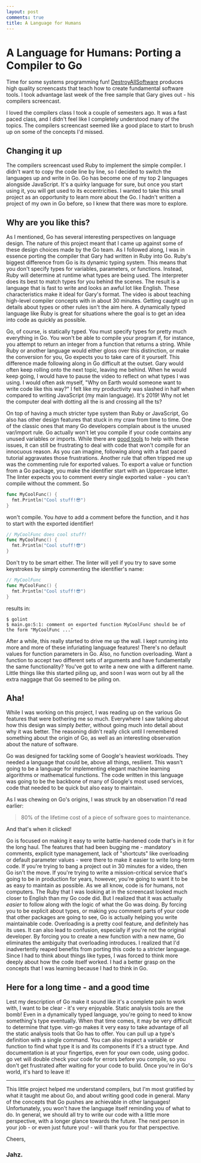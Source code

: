 ```yaml
---
layout: post
comments: true
title: A Language for Humans
---
```


# A Language for Humans: Porting a Compiler to Go

Time for some systems programming fun! [DestroyAllSoftware](https://www.destroyallsoftware.com/screencasts) produces high quality screencasts that teach how to create fundamental software tools. I took advantage last week of the free sample that Gary gives out - his compilers screencast.

I loved the compilers class I took a couple of semesters ago. It was a fast paced class, and I didn't feel like I completely understood many of the topics. The compilers screencast seemed like a good place to start to brush up on some of the concepts I'd missed.

## Changing it up

The compilers screencast used Ruby to implement the simple compiler. I didn't want to copy the code line by line, so I decided to switch the languages up and write in Go. Go has become one of my top 2 languages alongside JavaScript. It's a quirky language for sure, but once you start using it, you will get used to its eccentricities. I wanted to take this small project as an opportunity to learn more about the Go. I hadn't written a project of my own in Go before, so I knew that there was more to explore.

## Why are you like this?

As I mentioned, Go has several interesting perspectives on language design. The nature of this project meant that I came up against some of these design choices made by the Go team. As I followed along, I was in essence porting the compiler that Gary had written in Ruby into Go. Ruby's biggest difference from Go is its dynamic typing system. This means that you don't specify types for variables, parameters, or functions. Instead, Ruby will determine at runtime what types are being used. The interpreter does its best to match types for you behind the scenes. The result is a language that is fast to write and looks an awful lot like English. These characteristics make it ideal for Gary's format. The video is about teaching high-level compiler concepts with in about 30 minutes. Getting caught up in details about types or other rules isn't the aim here. A dynamically typed language like Ruby is great for situations where the goal is to get an idea into code as quickly as possible.

Go, of course, is statically typed. You must specify types for pretty much everything in Go. You won't be able to compile your program if, for instance, you attempt to return an integer from a function that returns a string. While Ruby or another language would either gloss over this distinction, or make the conversion for you, Go expects you to take care of it yourself. This difference made following along in Go difficult at the outset. Gary would often keep rolling onto the next topic, leaving me behind. When he would keep going, I would have to pause the video to reflect on what types I was using. I would often ask myself, "Why on Earth would someone want to write code like this way?" I felt like my productivity was slashed in half when compared to writing JavaScript (my main language). It's 2019! Why not let the computer deal with dotting all the is and crossing all the ts?

On top of having a much stricter type system than Ruby or JavaScript, Go also has other design features that stuck in my craw from time to time. One of the classic ones that many Go developers complain about is the unused var/import rule. Go actually won't let you compile if your code contains any unused variables or imports. While there are [good tools](https://godoc.org/golang.org/x/tools/cmd/goimports) to help with these issues, it can still be frustrating to deal with code that won't compile for an innocuous reason. As you can imagine, following along with a fast paced tutorial aggravates those frustrations. Another rule that often tripped me up was the commenting rule for exported values. To export a value or function from a Go package, you make the identifier start with an Uppercase letter. The linter expects you to comment every single exported value - you can't compile without the comment. So

```go
func MyCoolFunc() {
  fmt.Println("Cool stuff!😎")
}
```

won't compile. You _have_ to add a comment before the function, and it _has_ to start with the exported identifier!

```go
// MyCoolFunc does cool stuff!
func MyCoolFunc() {
  fmt.Println("Cool stuff!😎")
}
```

Don't try to be smart either. The linter will yell if you try to save some keystrokes by simply commenting the identifier's name:

```go
// MyCoolFunc
func MyCoolFunc() {
  fmt.Println("Cool stuff!😎")
}
```

results in:

```
$ golint
$ main.go:5:1: comment on exported function MyCoolFunc should be of the form "MyCoolFunc ..."
```

After a while, this really started to drive me up the wall. I kept running into more and more of these infuriating language features! There's no default values for function parameters in Go. Also, no function overloading. Want a function to accept two different sets of arguments and have fundamentally the same functionality? You've got to write a new one with a different name. Little things like this started piling up, and soon I was worn out by all the extra naggage that Go seemed to be piling on.

## Aha!

While I was working on this project, I was reading up on the various Go features that were bothering me so much. Everywhere I saw talking about how this design was simply _better_, without going much into detail about why it was better. The reasoning didn't really click until I remembered something about the origin of Go, as well as an interesting observation about the nature of software.

Go was designed for tackling some of Google's heaviest workloads. They needed a language that could be, above all things, resilient. This wasn't going to be a language for implementing elegant machine learning algorithms or mathematical functions. The code written in this language was going to be the backbone of many of Google's most used services, code that needed to be quick but also easy to maintain.

As I was chewing on Go's origins, I was struck by an observation I'd read earlier:

> 80% of the lifetime cost of a piece of software goes to maintenance.

And that's when it clicked!

Go is focused on making it easy to write battle-hardened code that's in it for the long haul. The features that had been bugging me - mandatory comments, explicit type management, lack of "shortcuts" like overloading or default parameter values - were there to make it easier to write long-term code. If you're trying to bang a project out in 30 minutes for a video, then Go isn't the move. If you're trying to write a mission-critical service that's going to be in production for years, however, you're going to want it to be as easy to maintain as possible. As we all know, code is for humans, not computers. The Ruby that I was looking at in the screencast looked much closer to English than my Go code did. But I realized that it was actually _easier_ to follow along with the logic of what the Go was doing. By forcing you to be explicit about types, or making you comment parts of your code that other packages are going to see, Go is actually helping you write maintainable code. Overloading is a pretty cool feature, and definitely has its uses. It can also lead to confusion, especially if you're not the original developer. By forcing you to create a new function with a new name, Go eliminates the ambiguity that overloading introduces. I realized that I'd inadvertently reaped benefits from porting this code to a stricter language. Since I had to think about things like types, I was forced to think more deeply about how the code itself worked. I had a better grasp on the concepts that I was learning because I had to think in Go.

## Here for a long time - and a good time

Lest my description of Go make it sound like it's a complete pain to work with, I want to be clear - it's very enjoyable. Static analysis tools are the bomb! Even in a dynamically typed language, you're going to need to know something's type eventually. When that time comes, it may be very difficult to determine that type. vim-go makes it very easy to take advantage of all the static analysis tools that Go has to offer. You can pull up a type's definition with a single command. You can also inspect a variable or function to find what type it is and its components if it's a struct type. And documentation is at your fingertips, even for your own code, using godoc. go vet will double check your code for errors before you compile, so you don't get frustrated after waiting for your code to build. Once you're in Go's world, it's hard to leave it!

---

This little project helped me understand compilers, but I'm most gratified by what it taught me about Go, and about writing good code in general. Many of the concepts that Go pushes are achievable in other languages! Unfortunately, you won't have the language itself reminding you of what to do. In general, we should all try to write our code with a little more perspective, with a longer glance towards the future. The next person in your job - or even just future you! - will thank you for that perspective.

Cheers,

### Jahz.
